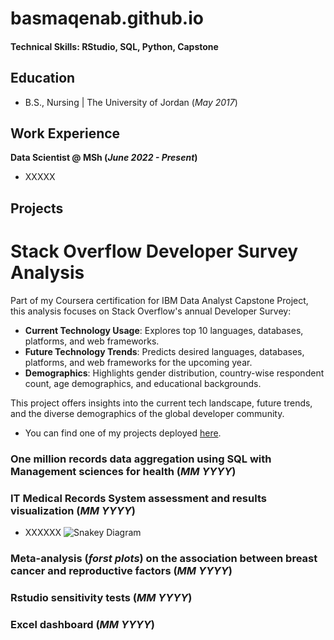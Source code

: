 # basmaqenab.github.io


#### Technical Skills: RStudio, SQL, Python, Capstone 

## Education
- B.S., Nursing | The University of Jordan (_May 2017_)

## Work Experience
**Data Scientist @ MSh (_June 2022 - Present_)**
- XXXXX

## Projects
# Stack Overflow Developer Survey Analysis

Part of my Coursera certification for IBM Data Analyst Capstone Project, this analysis focuses on Stack Overflow's annual Developer Survey:

- **Current Technology Usage**: Explores top 10 languages, databases, platforms, and web frameworks.
- **Future Technology Trends**: Predicts desired languages, databases, platforms, and web frameworks for the upcoming year.
- **Demographics**: Highlights gender distribution, country-wise respondent count, age demographics, and educational backgrounds.

This project offers insights into the current tech landscape, future trends, and the diverse demographics of the global developer community.
- You can find one of my projects deployed [here](https://dataplatform.cloud.ibm.com/dashboards/5499789d-f1a2-46b3-a70f-e18663429467/view/433edb7f30952dee5ef0bde407907907293f7154b6bbd15085d67b495e687597a86945c3c82a4c0cd2400136f7eb105f9c).


### One million records data aggregation using SQL with Management sciences for health (_MM YYYY_)   
### IT Medical Records System assessment and results visualization (_MM YYYY_)   
- XXXXXX
![Snakey Diagram](https://basmaqenab.github.io/snakey%20diag.png)
### Meta-analysis (_forst plots_) on the association between breast cancer and reproductive factors (_MM YYYY_)   
### Rstudio sensitivity tests (_MM YYYY_)   
### Excel dashboard (_MM YYYY_)   

